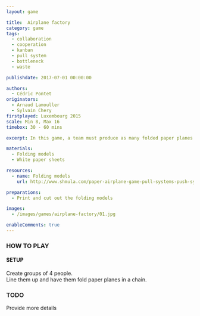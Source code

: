 ```yaml
---
layout: game

title:  Airplane factory
category: game
tags:
  - collaboration
  - cooperation
  - kanban
  - pull system
  - bottleneck
  - waste

publishdate: 2017-07-01 00:00:00

authors: 
  - Cédric Pontet
originators: 
  - Arnaud Lamouller
  - Sylvain Chery
firstplayed: Luxembourg 2015
scale: Min 8, Max 16
timebox: 30 - 60 mins

excerpt: In this game, a team must produce as many folded paper planes as possible. It is a competition between teams to be as productive as possible.

materials:
  - Folding models
  - White paper sheets

resources:
  - name: Folding models
    url: http://www.shmula.com/paper-airplane-game-pull-systems-push-systems/8280/

preparations:
  - Print and cut out the folding models

images:
  - /images/games/airplane-factory/01.jpg

enableComments: true
---
```


### HOW TO PLAY

#### SETUP
Create groups of 4 people.  
Line them up and have them fold paper planes in a chain.  

### TODO 
Provide more details